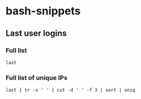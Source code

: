 # bash-snippets

## Last user logins

### Full list

`last`

### Full list of unique IPs
`last | tr -s ' ' | cut -d ' ' -f 3 | sort | uniq`
